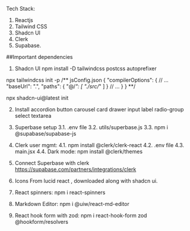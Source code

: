 

Tech Stack:
1. Reactjs
2. Tailwind CSS
3. Shadcn UI
4. Clerk
5. Supabase.

##Important dependencies

1. Shadcn UI
npm install -D tailwindcss postcss autoprefixer

npx tailwindcss init -p
/**
jsConfig.json
{
  "compilerOptions": {
    // ...
    "baseUrl": ".",
    "paths": {
      "@/*": [
        "./src/*"
      ]
    }
    // ...
  }
}
**/

npx shadcn-ui@latest init

2. Install 
accordion button carousel card drawer input label 
radio-group select textarea


3. Superbase setup
 3.1. .env file
 3.2. utils/superbase.js
 3.3. npm i @supabase/supabase-js

4. Clerk user mgmt:
  4.1. npm install @clerk/clerk-react 
  4.2. .env file
  4.3. main.jsx 
  4.4. Dark mode: npm install @clerk/themes


5. Connect Superbase with clerk 
https://supabase.com/partners/integrations/clerk

6. Icons
From lucid react , downloaded along with shadcn ui.

7. React spinners: npm i react-spinners

8. Markdown Editor: 
npm i @uiw/react-md-editor

9. React hook form with zod:
npm i react-hook-form zod @hookform/resolvers


